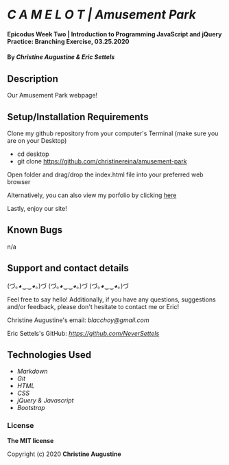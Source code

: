 # _C A M E L O T | Amusement Park_

#### Epicodus Week Two | Introduction to Programming JavaScript and jQuery Practice: Branching Exercise, 03.25.2020

#### By _**Christine Augustine & Eric Settels**_

## Description

Our Amusement Park webpage! 

## Setup/Installation Requirements

Clone my github repository from your computer's Terminal (make sure you are on your Desktop)

* cd desktop
* git clone https://github.com/christinereina/amusement-park

Open folder and drag/drop the index.html file into your preferred web browser

Alternatively, you can also view my porfolio by clicking [here]()

Lastly, enjoy our site!

## Known Bugs

n/a

## Support and contact details

(づ｡◕‿‿◕｡)づ (づ｡◕‿‿◕｡)づ (づ｡◕‿‿◕｡)づ

Feel free to say hello! Additionally, if you have any questions, suggestions and/or feedback, please don't hesitate to contact me or Eric!

Christine Augustine's email:
_blacchoy@gmail.com_

Eric Settels's GitHub:
_https://github.com/NeverSettels_

## Technologies Used

* _Markdown_
* _Git_
* _HTML_
* _CSS_
* _jQuery & Javascript_
* _Bootstrap_  

### License

**The MIT license**

Copyright (c) 2020 **Christine Augustine**